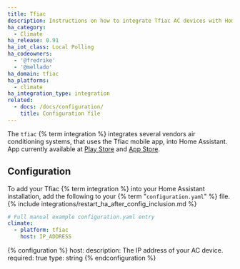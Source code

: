 ```yaml
---
title: Tfiac
description: Instructions on how to integrate Tfiac AC devices with Home Assistant.
ha_category:
  - Climate
ha_release: 0.91
ha_iot_class: Local Polling
ha_codeowners:
  - '@fredrike'
  - '@mellado'
ha_domain: tfiac
ha_platforms:
  - climate
ha_integration_type: integration
related:
  - docs: /docs/configuration/
    title: Configuration file
---
```


The `tfiac` {% term integration %} integrates several vendors air conditioning systems, that uses the Tfiac mobile app, into Home Assistant. App currently available at [Play Store](https://play.google.com/store/apps/details?id=com.tcl.export) and [App Store](https://itunes.apple.com/app/tfiac/id1059938398).

## Configuration

To add your Tfiac {% term integration %} into your Home Assistant installation, add the following to your {% term "`configuration.yaml`" %} file.
{% include integrations/restart_ha_after_config_inclusion.md %}

```yaml
# Full manual example configuration.yaml entry
climate:
  - platform: tfiac
    host: IP_ADDRESS
```

{% configuration %}
host:
  description: The IP address of your AC device.
  required: true
  type: string
{% endconfiguration %}
